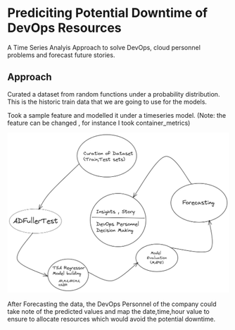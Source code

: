 # Prediciting Potential Downtime of DevOps Resources

A Time Series Analyis Approach to solve DevOps, cloud personnel problems and forecast future stories.

## Approach

Curated a dataset from random functions under a probability distribution.
This is the historic train data that we are going to use for the models.

Took a sample feature and modelled it under a timeseries model.
(Note: the feature can be changed , for instance I took container_metrics)

![Alt text](workflow.png)

After Forecasting the data, the DevOps Personnel of the company could take note of the predicted values and map the date,time,hour value to ensure to allocate resources which would avoid the potential downtime.